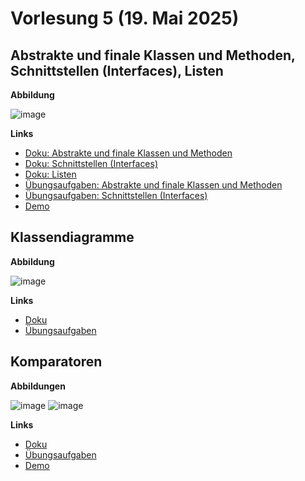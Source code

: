 # Vorlesung 5 (19. Mai 2025)

## Abstrakte und finale Klassen und Methoden, Schnittstellen (Interfaces), Listen

**Abbildung**

![image](https://github.com/user-attachments/assets/671be259-1195-4eee-8848-eea0bc030e9e)

**Links**

- [Doku: Abstrakte und finale Klassen und Methoden](https://jappuccini.github.io/java-docs/production/documentation/abstract-and-final)
- [Doku: Schnittstellen (Interfaces)](https://jappuccini.github.io/java-docs/production/documentation/interfaces)
- [Doku: Listen](https://jappuccini.github.io/java-docs/production/documentation/lists)
- [Übungsaufgaben: Abstrakte und finale Klassen und Methoden](https://jappuccini.github.io/java-docs/production/exercises/abstract-and-final/)
- [Übungsaufgaben: Schnittstellen (Interfaces)](https://jappuccini.github.io/java-docs/production/exercises/interfaces/)
- [Demo](https://github.com/appenmaier/java_timtis24/blob/main/src/main/java/main/D05_Inheritance.java)

## Klassendiagramme

**Abbildung**

![image](https://github.com/user-attachments/assets/b3b4aebd-d46c-476a-88e7-00eb41bb308f)

**Links**

- [Doku](https://jappuccini.github.io/java-docs/production/documentation/class-diagrams)
- [Übungsaufgaben](https://jappuccini.github.io/java-docs/production/exercises/class-diagrams/)

## Komparatoren

**Abbildungen**

![image](https://github.com/user-attachments/assets/d9dc5180-0051-448f-9fba-adcb2fe048a3)
![image](https://github.com/user-attachments/assets/0c5de9fa-26c5-448c-8786-3b3277e11685)

**Links**

- [Doku](https://jappuccini.github.io/java-docs/production/documentation/comparators)
- [Übungsaufgaben](https://jappuccini.github.io/java-docs/production/exercises/comparators/)
- [Demo](https://github.com/appenmaier/java_timtis24/blob/main/src/main/java/main/D06_Comparators.java)
